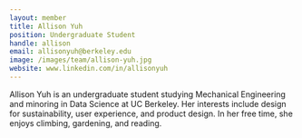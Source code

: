 ```yaml
---
layout: member
title: Allison Yuh
position: Undergraduate Student
handle: allison
email: allisonyuh@berkeley.edu
image: /images/team/allison-yuh.jpg
website: www.linkedin.com/in/allisonyuh
---
```


Allison Yuh is an undergraduate student studying Mechanical Engineering and minoring in Data Science at UC Berkeley. Her interests include design for sustainability, user experience, and product design. In her free time, she enjoys climbing, gardening, and reading.
